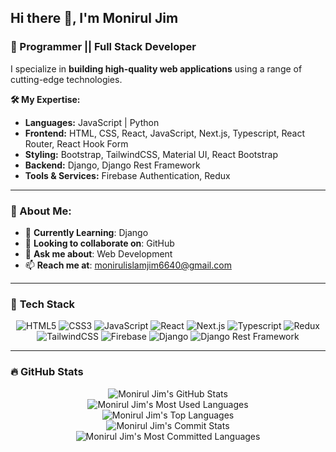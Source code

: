 ## Hi there 👋, I'm **Monirul Jim**  
### 🚀 Programmer || Full Stack Developer

I specialize in **building high-quality web applications** using a range of cutting-edge technologies.

**🛠️ My Expertise:**  
- **Languages:** JavaScript | Python  
- **Frontend:** HTML, CSS, React, JavaScript, Next.js, Typescript, React Router, React Hook Form  
- **Styling:** Bootstrap, TailwindCSS, Material UI, React Bootstrap  
- **Backend:** Django, Django Rest Framework  
- **Tools & Services:** Firebase Authentication, Redux

---

### 🌟 About Me:  
- 🌱 **Currently Learning**: Django  
- 👯 **Looking to collaborate on**: GitHub  
- 💬 **Ask me about**: Web Development  
- 📫 **Reach me at**: monirulislamjim6640@gmail.com

---

### 🧰 **Tech Stack**

<div align="center">

![HTML5](https://img.shields.io/badge/html5-%23E34F26.svg?style=for-the-badge&logo=html5&logoColor=white)
![CSS3](https://img.shields.io/badge/css3-%231572B6.svg?style=for-the-badge&logo=css3&logoColor=white)
![JavaScript](https://img.shields.io/badge/javascript-%23323330.svg?style=for-the-badge&logo=javascript&logoColor=%23F7DF1E)
![React](https://img.shields.io/badge/react-%2320232a.svg?style=for-the-badge&logo=react&logoColor=%2361DAFB)
![Next.js](https://img.shields.io/badge/next.js-%23000000.svg?style=for-the-badge&logo=nextdotjs&logoColor=white)
![Typescript](https://img.shields.io/badge/typescript-%23007ACC.svg?style=for-the-badge&logo=typescript&logoColor=white)
![Redux](https://img.shields.io/badge/redux-%23764ABC.svg?style=for-the-badge&logo=redux&logoColor=white)
![TailwindCSS](https://img.shields.io/badge/tailwindcss-%2338B2AC.svg?style=for-the-badge&logo=tailwind-css&logoColor=white)
![Firebase](https://img.shields.io/badge/firebase-%23039BE5.svg?style=for-the-badge&logo=firebase)
![Django](https://img.shields.io/badge/django-%23092E20.svg?style=for-the-badge&logo=django&logoColor=white)
![Django Rest Framework](https://img.shields.io/badge/django%20rest%20framework-%23092E20.svg?style=for-the-badge&logo=django&logoColor=white)

</div>

---

### 🔥 **GitHub Stats**

<div align="center">

![Monirul Jim's GitHub Stats](https://github-profile-summary-cards.vercel.app/api/cards/profile-details?username=Monirul-Jim&theme=dracula)  
![Monirul Jim's Most Used Languages](https://github-profile-summary-cards.vercel.app/api/cards/repos-per-language?username=Monirul-Jim&theme=dracula)  
![Monirul Jim's Top Languages](https://github-readme-stats.vercel.app/api/top-langs/?username=Monirul-Jim&layout=compact&theme=dracula)  
![Monirul Jim's Commit Stats](https://github-profile-summary-cards.vercel.app/api/cards/stats?username=Monirul-Jim&theme=dracula)  
![Monirul Jim's Most Committed Languages](https://github-profile-summary-cards.vercel.app/api/cards/most-commit-language?username=Monirul-Jim&theme=dracula)  

</div>
